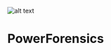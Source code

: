 ![alt text](http://4.bp.blogspot.com/-0u14jTZd8uw/VYbHONTT0EI/AAAAAAAAAwY/4sMVm3Y4mp8/s1600/PowerForensics_Blue_small.png "PowerForensics")
# PowerForensics

